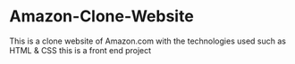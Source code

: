 # Amazon-Clone-Website
This is a clone website of Amazon.com with the technologies used such as HTML & CSS
this is a front end project
